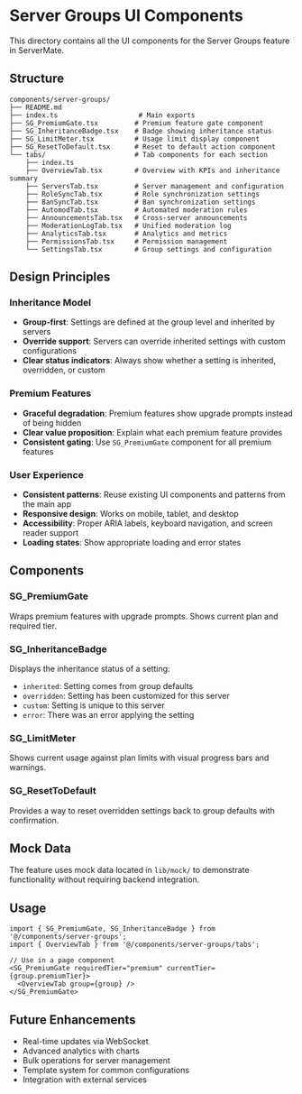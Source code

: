 # Server Groups UI Components

This directory contains all the UI components for the Server Groups feature in ServerMate.

## Structure

```
components/server-groups/
├── README.md
├── index.ts                    # Main exports
├── SG_PremiumGate.tsx         # Premium feature gate component
├── SG_InheritanceBadge.tsx    # Badge showing inheritance status
├── SG_LimitMeter.tsx          # Usage limit display component
├── SG_ResetToDefault.tsx      # Reset to default action component
└── tabs/                      # Tab components for each section
    ├── index.ts
    ├── OverviewTab.tsx        # Overview with KPIs and inheritance summary
    ├── ServersTab.tsx         # Server management and configuration
    ├── RoleSyncTab.tsx        # Role synchronization settings
    ├── BanSyncTab.tsx         # Ban synchronization settings
    ├── AutomodTab.tsx         # Automated moderation rules
    ├── AnnouncementsTab.tsx   # Cross-server announcements
    ├── ModerationLogTab.tsx   # Unified moderation log
    ├── AnalyticsTab.tsx       # Analytics and metrics
    ├── PermissionsTab.tsx     # Permission management
    └── SettingsTab.tsx        # Group settings and configuration
```

## Design Principles

### Inheritance Model
- **Group-first**: Settings are defined at the group level and inherited by servers
- **Override support**: Servers can override inherited settings with custom configurations
- **Clear status indicators**: Always show whether a setting is inherited, overridden, or custom

### Premium Features
- **Graceful degradation**: Premium features show upgrade prompts instead of being hidden
- **Clear value proposition**: Explain what each premium feature provides
- **Consistent gating**: Use `SG_PremiumGate` component for all premium features

### User Experience
- **Consistent patterns**: Reuse existing UI components and patterns from the main app
- **Responsive design**: Works on mobile, tablet, and desktop
- **Accessibility**: Proper ARIA labels, keyboard navigation, and screen reader support
- **Loading states**: Show appropriate loading and error states

## Components

### SG_PremiumGate
Wraps premium features with upgrade prompts. Shows current plan and required tier.

### SG_InheritanceBadge
Displays the inheritance status of a setting:
- `inherited`: Setting comes from group defaults
- `overridden`: Setting has been customized for this server
- `custom`: Setting is unique to this server
- `error`: There was an error applying the setting

### SG_LimitMeter
Shows current usage against plan limits with visual progress bars and warnings.

### SG_ResetToDefault
Provides a way to reset overridden settings back to group defaults with confirmation.

## Mock Data

The feature uses mock data located in `lib/mock/` to demonstrate functionality without requiring backend integration.

## Usage

```tsx
import { SG_PremiumGate, SG_InheritanceBadge } from '@/components/server-groups';
import { OverviewTab } from '@/components/server-groups/tabs';

// Use in a page component
<SG_PremiumGate requiredTier="premium" currentTier={group.premiumTier}>
  <OverviewTab group={group} />
</SG_PremiumGate>
```

## Future Enhancements

- Real-time updates via WebSocket
- Advanced analytics with charts
- Bulk operations for server management
- Template system for common configurations
- Integration with external services


